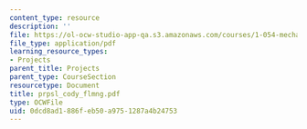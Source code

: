 ```yaml
---
content_type: resource
description: ''
file: https://ol-ocw-studio-app-qa.s3.amazonaws.com/courses/1-054-mechanics-and-design-of-concrete-structures-spring-2004/0dcd8ad1886feb50a9751287a4b24753_prpsl_cody_flmng.pdf
file_type: application/pdf
learning_resource_types:
- Projects
parent_title: Projects
parent_type: CourseSection
resourcetype: Document
title: prpsl_cody_flmng.pdf
type: OCWFile
uid: 0dcd8ad1-886f-eb50-a975-1287a4b24753
---
```

